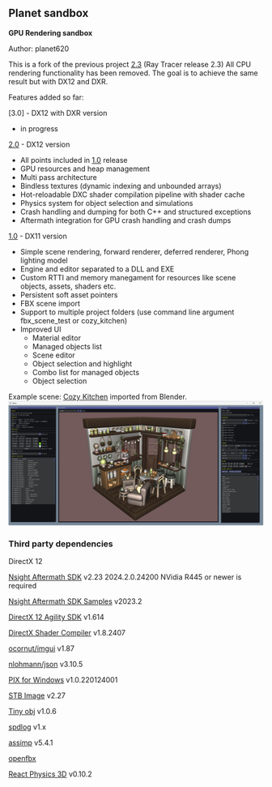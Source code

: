 ## Planet sandbox
**GPU Rendering sandbox**

Author: planet620

This is a fork of the previous project [2.3] (Ray Tracer release 2.3)
All CPU rendering functionality has been removed.
The goal is to achieve the same result but with DX12 and DXR.

Features added so far:

[3.0] - DX12 with DXR version
 - in progress

[2.0] - DX12 version
- All points included in [1.0] release
- GPU resources and heap management
- Multi pass architecture
- Bindless textures (dynamic indexing and unbounded arrays)
- Hot-reloadable DXC shader compilation pipeline with shader cache
- Physics system for object selection and simulations
- Crash handling and dumping for both C++ and structured exceptions
- Aftermath integration for GPU crash handling and crash dumps

[1.0] - DX11 version
- Simple scene rendering, forward renderer, deferred renderer, Phong lighting model
- Engine and editor separated to a DLL and EXE
- Custom RTTI and memory manegament for resources like scene objects, assets, shaders etc.
- Persistent soft asset pointers
- FBX scene import
- Support to multiple project folders (use command line argument fbx_scene_test or cozy_kitchen)
- Improved UI
    - Material editor
    - Managed objects list
    - Scene editor
    - Object selection and highlight
    - Combo list for managed objects
    - Object selection

Example scene: [Cozy Kitchen] imported from Blender.
![Example output](screen.jpg)

### Third party dependencies
DirectX 12

[Nsight Aftermath SDK] v2.23 2024.2.0.24200
NVidia R445 or newer is required

[Nsight Aftermath SDK Samples] v2023.2

[DirectX 12 Agility SDK] v1.614

[DirectX Shader Compiler] v1.8.2407

[ocornut/imgui] v1.87

[nlohmann/json] v3.10.5

[PIX for Windows] v1.0.220124001

[STB Image] v2.27

[Tiny obj] v1.0.6

[spdlog] v1.x

[assimp] v5.4.1

[openfbx] 

[React Physics 3D] v0.10.2

[//]: # (links)

   [1.0]: <https://bitbucket.org/planet620/planetsandbox/src/release_1.0/>
   [2.0]: <https://bitbucket.org/planet620/planetsandbox/src/release_1.0/>
   [2.3]: <https://bitbucket.org/planet620/raytracer/src/release_2.3/>
   [ocornut/imgui]: <https://github.com/ocornut/imgui>
   [nlohmann/json]: <https://github.com/nlohmann/json>
   [PIX for Windows]: <https://devblogs.microsoft.com/pix/download>
   [STB Image]: <http://nothings.org/stb>
   [Tiny obj]: <https://github.com/tinyobjloader/tinyobjloader>
   [spdlog]: <https://github.com/gabime/spdlog/tree/v1.x>
   [assimp]: <https://github.com/assimp/assimp>
   [openfbx]: <https://github.com/nem0/OpenFBX>
   [Cozy Kitchen]: <https://www.blender.org/download/demo-files>
   [DirectX 12 Agility SDK]: <https://www.nuget.org/packages/Microsoft.Direct3D.D3D12/1.614.0>
   [DirectX Shader Compiler]: <https://github.com/microsoft/DirectXShaderCompiler/releases/tag/v1.8.2407>
   [Nsight Aftermath SDK Samples]: <https://github.com/NVIDIA/nsight-aftermath-samples/releases/tag/2023.2>
   [Nsight Aftermath SDK]: <https://developer.nvidia.com/nsight-aftermath>
   [React Physics 3d]: <https://github.com/DanielChappuis/reactphysics3d/tree/v0.10.2>